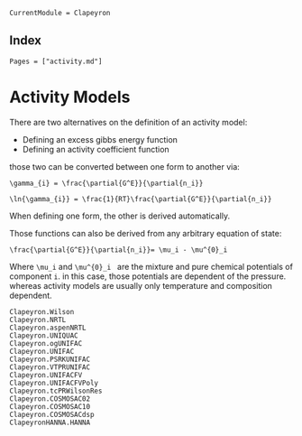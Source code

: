 ```@meta
CurrentModule = Clapeyron
```

## Index

```@index
Pages = ["activity.md"]
```

# Activity Models

There are two alternatives on the definition of an activity model:
- Defining an excess gibbs energy function
- Defining an activity coefficient function

those two can be converted between one form to another via:

``\gamma_{i} = \frac{\partial{G^E}}{\partial{n_i}}``

``\ln{\gamma_{i}} = \frac{1}{RT}\frac{\partial{G^E}}{\partial{n_i}}``

When defining one form, the other is derived automatically.

Those functions can also be derived from any arbitrary equation of state:

``\frac{\partial{G^E}}{\partial{n_i}}= \mu_i - \mu^{0}_i``

Where ``\mu_i`` and ``\mu^{0}_i `` are the mixture and pure chemical potentials of component `i`. in this case, those potentials are dependent of the pressure. whereas activity models are usually only temperature and composition dependent.

```@docs
Clapeyron.Wilson
Clapeyron.NRTL
Clapeyron.aspenNRTL
Clapeyron.UNIQUAC
Clapeyron.ogUNIFAC
Clapeyron.UNIFAC
Clapeyron.PSRKUNIFAC
Clapeyron.VTPRUNIFAC
Clapeyron.UNIFACFV
Clapeyron.UNIFACFVPoly
Clapeyron.tcPRWilsonRes
Clapeyron.COSMOSAC02
Clapeyron.COSMOSAC10
Clapeyron.COSMOSACdsp
ClapeyronHANNA.HANNA
```








